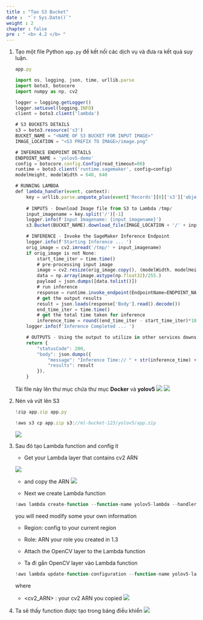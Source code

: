 ```yaml
---
title : "Tạo S3 Bucket"
date :  "`r Sys.Date()`" 
weight : 2 
chapter : false
pre : " <b> 4.2 </b> "
---
```



1. Tạo một file Python ```app.py``` để kết nối các dịch vụ và đưa ra kết quả suy luận.
    
    ```jsx
    app.py
    ```
    
    ```jsx
    import os, logging, json, time, urllib.parse
    import boto3, botocore
    import numpy as np, cv2
    
    logger = logging.getLogger()
    logger.setLevel(logging.INFO)
    client = boto3.client('lambda')
    
    # S3 BUCKETS DETAILS
    s3 = boto3.resource('s3')
    BUCKET_NAME = "<NAME OF S3 BUCKET FOR INPUT IMAGE>"
    IMAGE_LOCATION = "<S3 PREFIX TO IMAGE>/image.png"
    
    # INFERENCE ENDPOINT DETAILS
    ENDPOINT_NAME = 'yolov5-demo'
    config = botocore.config.Config(read_timeout=80)
    runtime = boto3.client('runtime.sagemaker', config=config)
    modelHeight, modelWidth = 640, 640
    
    # RUNNING LAMBDA
    def lambda_handler(event, context):
        key = urllib.parse.unquote_plus(event['Records'][0]['s3']['object']['key'], encoding='utf-8')
        
        # INPUTS - Download Image file from S3 to Lambda /tmp/
        input_imagename = key.split('/')[-1]
        logger.info(f'Input Imagename: {input_imagename}')
        s3.Bucket(BUCKET_NAME).download_file(IMAGE_LOCATION + '/' + input_imagename, '/tmp/' + input_imagename)
    
        # INFERENCE - Invoke the SageMaker Inference Endpoint
        logger.info(f'Starting Inference ... ')
        orig_image = cv2.imread('/tmp/' + input_imagename)
        if orig_image is not None:
            start_time_iter = time.time()
            # pre-processing input image
            image = cv2.resize(orig_image.copy(), (modelWidth, modelHeight), interpolation = cv2.INTER_AREA)
            data = np.array(image.astype(np.float32)/255.)
            payload = json.dumps([data.tolist()])
            # run inference
            response = runtime.invoke_endpoint(EndpointName=ENDPOINT_NAME, ContentType='application/json', Body=payload)
            # get the output results
            result = json.loads(response['Body'].read().decode())
            end_time_iter = time.time()
            # get the total time taken for inference
            inference_time = round((end_time_iter - start_time_iter)*100)/100
        logger.info(f'Inference Completed ... ')
    
        # OUTPUTS - Using the output to utilize in other services downstream
        return {
            "statusCode": 200,
            "body": json.dumps({
                "message": "Inference Time:// " + str(inference_time) + " seconds.",
                "results": result
            }),
        }
    ```
    Tải file này lên thư mục chứa thư mục **Docker** và **yolov5**
    ![](images/lambda/004.png)
    ![](images/lambda/009.png)
    
2. Nén và vứt lên S3
    
    ```jsx
    !zip app.zip app.py
    ```
    
    ```jsx
    !aws s3 cp app.zip s3://ml-bucket-123/yolov5/app.zip
    ```
    
    ![](images/lambda/zipapp.png)
    
3. Sau đó tạo Lambda function and config it
    - Get your Lambda layer that contains cv2 ARN
  
    ![](images/lambda/cv2.png)
    
    - and copy the ARN
    ![](images/lambda/cv2_2.png)

    - Next we create Lambda function
    
    ```jsx
    !aws lambda create-function --function-name yolov5-lambda --handler app.lambda_handler --region ap-southeast-2 --runtime python3.7 --environment '{"Variables":{"BUCKET_NAME":"$BUCKET_NAME", "S3_KEY":"$S3_KEY"}}' --code S3Bucket=ml-bucket-123,S3Key="yolov5/app.zip" --role arn:aws:iam::974837768594:role/service-role/AmazonSageMaker-ExecutionRole-20230827T044926
    ```
    
    you will need modify some your own information
    
      - Region: config to your current region
      - Role: ARN your role you created in 1.3
      - Attach the OpenCV layer to the Lambda function

    - Ta đi gắn OpenCV layer vào Lambda function
    
    ```jsx
    !aws lambda update-function-configuration --function-name yolov5-lambda --layers <cv2_ARN>
    ```
    
    where 
    
    - <cv2_ARN> : your cv2 ARN you copied
![](images/lambda/010.png)

4. Ta sẽ thấy function được tạo trong bảng điều khiển
![](images/lambda/011.png)